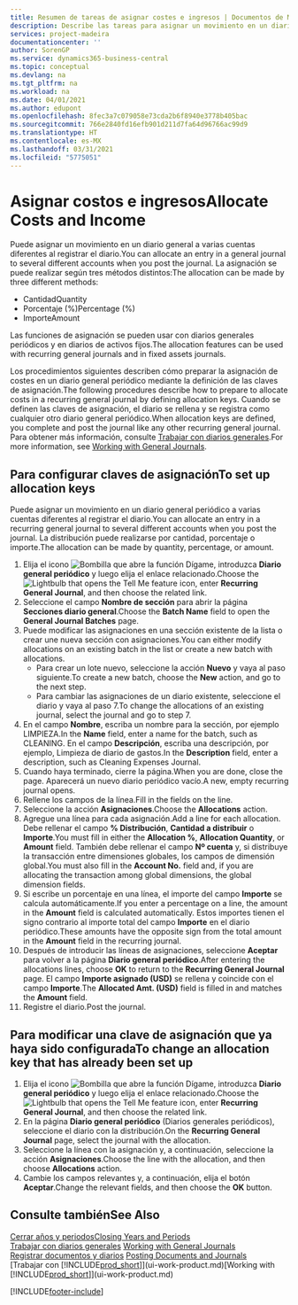 ```yaml
---
title: Resumen de tareas de asignar costes e ingresos | Documentos de Microsoft
description: Describe las tareas para asignar un movimiento en un diario general a varias cuentas diferentes al registrar el diario.
services: project-madeira
documentationcenter: ''
author: SorenGP
ms.service: dynamics365-business-central
ms.topic: conceptual
ms.devlang: na
ms.tgt_pltfrm: na
ms.workload: na
ms.date: 04/01/2021
ms.author: edupont
ms.openlocfilehash: 8fec3a7c079058e73cda2b6f8940e3778b405bac
ms.sourcegitcommit: 766e2840fd16efb901d211d7fa64d96766ac99d9
ms.translationtype: HT
ms.contentlocale: es-MX
ms.lasthandoff: 03/31/2021
ms.locfileid: "5775051"
---
```

# <a name="allocate-costs-and-income"></a><span data-ttu-id="2473e-103">Asignar costos e ingresos</span><span class="sxs-lookup"><span data-stu-id="2473e-103">Allocate Costs and Income</span></span>
<span data-ttu-id="2473e-104">Puede asignar un movimiento en un diario general a varias cuentas diferentes al registrar el diario.</span><span class="sxs-lookup"><span data-stu-id="2473e-104">You can allocate an entry in a general journal to several different accounts when you post the journal.</span></span> <span data-ttu-id="2473e-105">La asignación se puede realizar según tres métodos distintos:</span><span class="sxs-lookup"><span data-stu-id="2473e-105">The allocation can be made by three different methods:</span></span>

* <span data-ttu-id="2473e-106">Cantidad</span><span class="sxs-lookup"><span data-stu-id="2473e-106">Quantity</span></span>
* <span data-ttu-id="2473e-107">Porcentaje (%)</span><span class="sxs-lookup"><span data-stu-id="2473e-107">Percentage (%)</span></span>
* <span data-ttu-id="2473e-108">Importe</span><span class="sxs-lookup"><span data-stu-id="2473e-108">Amount</span></span>

<span data-ttu-id="2473e-109">Las funciones de asignación se pueden usar con diarios generales periódicos y en diarios de activos fijos.</span><span class="sxs-lookup"><span data-stu-id="2473e-109">The allocation features can be used with recurring general journals and in fixed assets journals.</span></span>
<!--You can also distribute the cost or revenue of a line to an intercompany partner when you post a sales or purchase document. When you post the document, a line will be posted in your general journal, and a corresponding line will be created in the intercompany outbox.-->

<span data-ttu-id="2473e-110">Los procedimientos siguientes describen cómo preparar la asignación de costes en un diario general periódico mediante la definición de las claves de asignación.</span><span class="sxs-lookup"><span data-stu-id="2473e-110">The following procedures describe how to prepare to allocate costs in a recurring general journal by defining allocation keys.</span></span> <span data-ttu-id="2473e-111">Cuando se definen las claves de asignación, el diario se rellena y se registra como cualquier otro diario general periódico.</span><span class="sxs-lookup"><span data-stu-id="2473e-111">When allocation keys are defined, you complete and post the journal like any other recurring general journal.</span></span> <span data-ttu-id="2473e-112">Para obtener más información, consulte [Trabajar con diarios generales](ui-work-general-journals.md).</span><span class="sxs-lookup"><span data-stu-id="2473e-112">For more information, see [Working with General Journals](ui-work-general-journals.md).</span></span>

## <a name="to-set-up-allocation-keys"></a><span data-ttu-id="2473e-113">Para configurar claves de asignación</span><span class="sxs-lookup"><span data-stu-id="2473e-113">To set up allocation keys</span></span>
<span data-ttu-id="2473e-114">Puede asignar un movimiento en un diario general periódico a varias cuentas diferentes al registrar el diario.</span><span class="sxs-lookup"><span data-stu-id="2473e-114">You can allocate an entry in a recurring general journal to several different accounts when you post the journal.</span></span> <span data-ttu-id="2473e-115">La distribución puede realizarse por cantidad, porcentaje o importe.</span><span class="sxs-lookup"><span data-stu-id="2473e-115">The allocation can be made by quantity, percentage, or amount.</span></span>
1. <span data-ttu-id="2473e-116">Elija el icono ![Bombilla que abre la función Dígame](media/ui-search/search_small.png "Dígame qué desea hacer"), introduzca **Diario general periódico** y luego elija el enlace relacionado.</span><span class="sxs-lookup"><span data-stu-id="2473e-116">Choose the ![Lightbulb that opens the Tell Me feature](media/ui-search/search_small.png "Tell me what you want to do") icon, enter **Recurring General Journal**, and then choose the related link.</span></span>
2. <span data-ttu-id="2473e-117">Seleccione el campo **Nombre de sección** para abrir la página **Secciones diario general**.</span><span class="sxs-lookup"><span data-stu-id="2473e-117">Choose the **Batch Name** field to open the **General Journal Batches** page.</span></span>
3. <span data-ttu-id="2473e-118">Puede modificar las asignaciones en una sección existente de la lista o crear une nueva sección con asignaciones.</span><span class="sxs-lookup"><span data-stu-id="2473e-118">You can either modify allocations on an existing batch in the list or create a new batch with allocations.</span></span>
   * <span data-ttu-id="2473e-119">Para crear un lote nuevo, seleccione la acción **Nuevo** y vaya al paso siguiente.</span><span class="sxs-lookup"><span data-stu-id="2473e-119">To create a new batch, choose the **New** action, and go to the next step.</span></span>
   * <span data-ttu-id="2473e-120">Para cambiar las asignaciones de un diario existente, seleccione el diario y vaya al paso 7.</span><span class="sxs-lookup"><span data-stu-id="2473e-120">To change the allocations of an existing journal, select the journal and go to step 7.</span></span>    
4. <span data-ttu-id="2473e-121">En el campo **Nombre**, escriba un nombre para la sección, por ejemplo LIMPIEZA.</span><span class="sxs-lookup"><span data-stu-id="2473e-121">In the **Name** field, enter a name for the batch, such as CLEANING.</span></span> <span data-ttu-id="2473e-122">En el campo **Descripción**, escriba una descripción, por ejemplo, Limpieza de diario de gastos.</span><span class="sxs-lookup"><span data-stu-id="2473e-122">In the **Description** field, enter a description, such as Cleaning Expenses Journal.</span></span>
5. <span data-ttu-id="2473e-123">Cuando haya terminado, cierre la página.</span><span class="sxs-lookup"><span data-stu-id="2473e-123">When you are done, close the page.</span></span> <span data-ttu-id="2473e-124">Aparecerá un nuevo diario periódico vacío.</span><span class="sxs-lookup"><span data-stu-id="2473e-124">A new, empty recurring journal opens.</span></span>
6. <span data-ttu-id="2473e-125">Rellene los campos de la línea.</span><span class="sxs-lookup"><span data-stu-id="2473e-125">Fill in the fields on the line.</span></span>
7. <span data-ttu-id="2473e-126">Seleccione la acción **Asignaciones**.</span><span class="sxs-lookup"><span data-stu-id="2473e-126">Choose the **Allocations** action.</span></span>
8. <span data-ttu-id="2473e-127">Agregue una línea para cada asignación.</span><span class="sxs-lookup"><span data-stu-id="2473e-127">Add a line for each allocation.</span></span> <span data-ttu-id="2473e-128">Debe rellenar el campo **% Distribución**, **Cantidad a distribuir** o **Importe**.</span><span class="sxs-lookup"><span data-stu-id="2473e-128">You must fill in either the **Allocation %**, **Allocation Quantity**, or **Amount** field.</span></span> <span data-ttu-id="2473e-129">También debe rellenar el campo **Nº cuenta** y, si distribuye la transacción entre dimensiones globales, los campos de dimensión global.</span><span class="sxs-lookup"><span data-stu-id="2473e-129">You must also fill in the **Account No.** field and, if you are allocating the transaction among global dimensions, the global dimension fields.</span></span>
9. <span data-ttu-id="2473e-130">Si escribe un porcentaje en una línea, el importe del campo **Importe** se calcula automáticamente.</span><span class="sxs-lookup"><span data-stu-id="2473e-130">If you enter a percentage on a line, the amount in the **Amount** field is calculated automatically.</span></span> <span data-ttu-id="2473e-131">Estos importes tienen el signo contrario al importe total del campo **Importe** en el diario periódico.</span><span class="sxs-lookup"><span data-stu-id="2473e-131">These amounts have the opposite sign from the total amount in the **Amount** field in the recurring journal.</span></span>
10. <span data-ttu-id="2473e-132">Después de introducir las líneas de asignaciones, seleccione **Aceptar** para volver a la página **Diario general periódico**.</span><span class="sxs-lookup"><span data-stu-id="2473e-132">After entering the allocations lines, choose **OK** to return to the **Recurring General Journal** page.</span></span> <span data-ttu-id="2473e-133">El campo **Importe asignado (USD)** se rellena y coincide con el campo **Importe**.</span><span class="sxs-lookup"><span data-stu-id="2473e-133">The **Allocated Amt. (USD)** field is filled in and matches the **Amount** field.</span></span>
11. <span data-ttu-id="2473e-134">Registre el diario.</span><span class="sxs-lookup"><span data-stu-id="2473e-134">Post the journal.</span></span>

## <a name="to-change-an-allocation-key-that-has-already-been-set-up"></a><span data-ttu-id="2473e-135">Para modificar una clave de asignación que ya haya sido configurada</span><span class="sxs-lookup"><span data-stu-id="2473e-135">To change an allocation key that has already been set up</span></span>
1. <span data-ttu-id="2473e-136">Elija el icono ![Bombilla que abre la función Dígame](media/ui-search/search_small.png "Dígame qué desea hacer"), introduzca **Diario general periódico** y luego elija el enlace relacionado.</span><span class="sxs-lookup"><span data-stu-id="2473e-136">Choose the ![Lightbulb that opens the Tell Me feature](media/ui-search/search_small.png "Tell me what you want to do") icon, enter **Recurring General Journal**, and then choose the related link.</span></span>
2. <span data-ttu-id="2473e-137">En la página **Diario general periódico** (Diarios generales periódicos), seleccione el diario con la distribución.</span><span class="sxs-lookup"><span data-stu-id="2473e-137">On the **Recurring General Journal** page, select the journal with the allocation.</span></span>
3. <span data-ttu-id="2473e-138">Seleccione la línea con la asignación y, a continuación, seleccione la acción **Asignaciones**.</span><span class="sxs-lookup"><span data-stu-id="2473e-138">Choose the line with the allocation, and then choose **Allocations** action.</span></span>
4. <span data-ttu-id="2473e-139">Cambie los campos relevantes y, a continuación, elija el botón **Aceptar**.</span><span class="sxs-lookup"><span data-stu-id="2473e-139">Change the relevant fields, and then choose the **OK** button.</span></span>

## <a name="see-also"></a><span data-ttu-id="2473e-140">Consulte también</span><span class="sxs-lookup"><span data-stu-id="2473e-140">See Also</span></span>
[<span data-ttu-id="2473e-141">Cerrar años y periodos</span><span class="sxs-lookup"><span data-stu-id="2473e-141">Closing Years and Periods</span></span>](year-close-years-periods.md)  
<span data-ttu-id="2473e-142">[Trabajar con diarios generales](ui-work-general-journals.md)  </span><span class="sxs-lookup"><span data-stu-id="2473e-142">[Working with General Journals](ui-work-general-journals.md)  </span></span>  
<span data-ttu-id="2473e-143">[Registrar documentos y diarios](ui-post-documents-journals.md)  </span><span class="sxs-lookup"><span data-stu-id="2473e-143">[Posting Documents and Journals](ui-post-documents-journals.md)  </span></span>  
<span data-ttu-id="2473e-144">[Trabajar con [!INCLUDE[prod_short](includes/prod_short.md)]](ui-work-product.md)</span><span class="sxs-lookup"><span data-stu-id="2473e-144">[Working with [!INCLUDE[prod_short](includes/prod_short.md)]](ui-work-product.md)</span></span>


[!INCLUDE[footer-include](includes/footer-banner.md)]